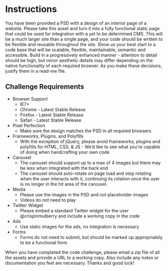 # Instructions

You have been provided a PSD with a design of an interior page of a website. Please take this asset and turn it into a fully functional static page that could be used for integration with a yet to be determined CMS. This will be a much larger site than a single page, and your code should be written to be flexible and reusable throughout the site. Show us your best start to a code base that will be scalable, flexible, maintainable, semantic and accessible. Build in a progressively enhanced manner - attention to detail should be high, but minor aesthetic details may differ depending on the native functionality of each required browser. As you make these decisions, justify them in a read-me file.

## Challenge Requirements

 - Browser Support
 	 - IE7+
 	 - Chrome - Latest Stable Release
 	 - Firefox - Latest Stable Release
 	 - Safari - Latest Stable Release
 - Pixel Perfection
 	 - Make sure the design matches the PSD in all required browsers
 - Frameworks, Plugins, and Polyfills
 	 - With the exception of jQuery, please avoid frameworks, plugins and polyfills for HTML, CSS, & JS - We’d like to see what you’re capable of doing when handcrafting your own code
 - Carousel
 	 - The carousel should support up to a max of 4 images but there may be less when integrated with the back end
 	 - The carousel should auto-rotate on page load and stop rotating when the user interacts with it, continuing its rotation once the user is no longer in the hit area of the carousel.
 - Media
 	 - Please use the images in the PSD and not placeholder images
 	 - Videos do not need to play
 - Twitter Widget
 	 - Please embed a standard Twitter widget for the user @crispinmulberry and include a working copy in the code
 - Ads
 	 - Use static images for the ads, no integration is necessary
 - Forms
 	 - Forms do not need to submit, but should be marked up appropriately to be a functional form


When you have completed the code challenge, please email a zip file of all the assets and provide a URL to a working copy. Also include any notes or documentation you feel are necessary. Thanks and good luck!
